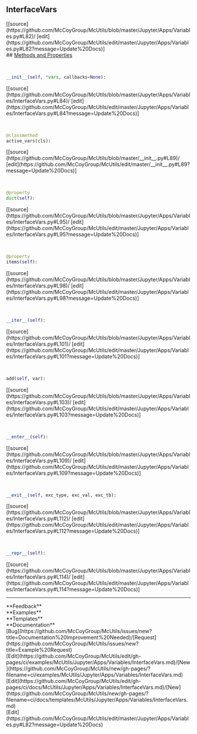 ## <a id="McUtils.Jupyter.Apps.Variables.InterfaceVars">InterfaceVars</a> 

<div class="docs-source-link" markdown="1">
[[source](https://github.com/McCoyGroup/McUtils/blob/master/Jupyter/Apps/Variables.py#L82)/
[edit](https://github.com/McCoyGroup/McUtils/edit/master/Jupyter/Apps/Variables.py#L82?message=Update%20Docs)]
</div>









<div class="collapsible-section">
 <div class="collapsible-section collapsible-section-header" markdown="1">
## <a class="collapse-link" data-toggle="collapse" href="#methods" markdown="1"> Methods and Properties</a> <a class="float-right" data-toggle="collapse" href="#methods"><i class="fa fa-chevron-down"></i></a>
 </div>
 <div class="collapsible-section collapsible-section-body collapse show" id="methods" markdown="1">
 
<a id="McUtils.Jupyter.Apps.Variables.InterfaceVars.__init__" class="docs-object-method">&nbsp;</a> 
```python
__init__(self, *vars, callbacks=None): 
```
<div class="docs-source-link" markdown="1">
[[source](https://github.com/McCoyGroup/McUtils/blob/master/Jupyter/Apps/Variables/InterfaceVars.py#L84)/
[edit](https://github.com/McCoyGroup/McUtils/edit/master/Jupyter/Apps/Variables/InterfaceVars.py#L84?message=Update%20Docs)]
</div>


<a id="McUtils.Jupyter.Apps.Variables.InterfaceVars.active_vars" class="docs-object-method">&nbsp;</a> 
```python
@classmethod
active_vars(cls): 
```
<div class="docs-source-link" markdown="1">
[[source](https://github.com/McCoyGroup/McUtils/blob/master/__init__.py#L89)/
[edit](https://github.com/McCoyGroup/McUtils/edit/master/__init__.py#L89?message=Update%20Docs)]
</div>


<a id="McUtils.Jupyter.Apps.Variables.InterfaceVars.dict" class="docs-object-method">&nbsp;</a> 
```python
@property
dict(self): 
```
<div class="docs-source-link" markdown="1">
[[source](https://github.com/McCoyGroup/McUtils/blob/master/Jupyter/Apps/Variables/InterfaceVars.py#L95)/
[edit](https://github.com/McCoyGroup/McUtils/edit/master/Jupyter/Apps/Variables/InterfaceVars.py#L95?message=Update%20Docs)]
</div>


<a id="McUtils.Jupyter.Apps.Variables.InterfaceVars.items" class="docs-object-method">&nbsp;</a> 
```python
@property
items(self): 
```
<div class="docs-source-link" markdown="1">
[[source](https://github.com/McCoyGroup/McUtils/blob/master/Jupyter/Apps/Variables/InterfaceVars.py#L98)/
[edit](https://github.com/McCoyGroup/McUtils/edit/master/Jupyter/Apps/Variables/InterfaceVars.py#L98?message=Update%20Docs)]
</div>


<a id="McUtils.Jupyter.Apps.Variables.InterfaceVars.__iter__" class="docs-object-method">&nbsp;</a> 
```python
__iter__(self): 
```
<div class="docs-source-link" markdown="1">
[[source](https://github.com/McCoyGroup/McUtils/blob/master/Jupyter/Apps/Variables/InterfaceVars.py#L101)/
[edit](https://github.com/McCoyGroup/McUtils/edit/master/Jupyter/Apps/Variables/InterfaceVars.py#L101?message=Update%20Docs)]
</div>


<a id="McUtils.Jupyter.Apps.Variables.InterfaceVars.add" class="docs-object-method">&nbsp;</a> 
```python
add(self, var): 
```
<div class="docs-source-link" markdown="1">
[[source](https://github.com/McCoyGroup/McUtils/blob/master/Jupyter/Apps/Variables/InterfaceVars.py#L103)/
[edit](https://github.com/McCoyGroup/McUtils/edit/master/Jupyter/Apps/Variables/InterfaceVars.py#L103?message=Update%20Docs)]
</div>


<a id="McUtils.Jupyter.Apps.Variables.InterfaceVars.__enter__" class="docs-object-method">&nbsp;</a> 
```python
__enter__(self): 
```
<div class="docs-source-link" markdown="1">
[[source](https://github.com/McCoyGroup/McUtils/blob/master/Jupyter/Apps/Variables/InterfaceVars.py#L109)/
[edit](https://github.com/McCoyGroup/McUtils/edit/master/Jupyter/Apps/Variables/InterfaceVars.py#L109?message=Update%20Docs)]
</div>


<a id="McUtils.Jupyter.Apps.Variables.InterfaceVars.__exit__" class="docs-object-method">&nbsp;</a> 
```python
__exit__(self, exc_type, exc_val, exc_tb): 
```
<div class="docs-source-link" markdown="1">
[[source](https://github.com/McCoyGroup/McUtils/blob/master/Jupyter/Apps/Variables/InterfaceVars.py#L112)/
[edit](https://github.com/McCoyGroup/McUtils/edit/master/Jupyter/Apps/Variables/InterfaceVars.py#L112?message=Update%20Docs)]
</div>


<a id="McUtils.Jupyter.Apps.Variables.InterfaceVars.__repr__" class="docs-object-method">&nbsp;</a> 
```python
__repr__(self): 
```
<div class="docs-source-link" markdown="1">
[[source](https://github.com/McCoyGroup/McUtils/blob/master/Jupyter/Apps/Variables/InterfaceVars.py#L114)/
[edit](https://github.com/McCoyGroup/McUtils/edit/master/Jupyter/Apps/Variables/InterfaceVars.py#L114?message=Update%20Docs)]
</div>
 </div>
</div>












---


<div markdown="1" class="text-secondary">
<div class="container">
  <div class="row">
   <div class="col" markdown="1">
**Feedback**   
</div>
   <div class="col" markdown="1">
**Examples**   
</div>
   <div class="col" markdown="1">
**Templates**   
</div>
   <div class="col" markdown="1">
**Documentation**   
</div>
   <div class="col" markdown="1">
   
</div>
   <div class="col" markdown="1">
   
</div>
   <div class="col" markdown="1">
   
</div>
</div>
  <div class="row">
   <div class="col" markdown="1">
[Bug](https://github.com/McCoyGroup/McUtils/issues/new?title=Documentation%20Improvement%20Needed)/[Request](https://github.com/McCoyGroup/McUtils/issues/new?title=Example%20Request)   
</div>
   <div class="col" markdown="1">
[Edit](https://github.com/McCoyGroup/McUtils/edit/gh-pages/ci/examples/McUtils/Jupyter/Apps/Variables/InterfaceVars.md)/[New](https://github.com/McCoyGroup/McUtils/new/gh-pages/?filename=ci/examples/McUtils/Jupyter/Apps/Variables/InterfaceVars.md)   
</div>
   <div class="col" markdown="1">
[Edit](https://github.com/McCoyGroup/McUtils/edit/gh-pages/ci/docs/McUtils/Jupyter/Apps/Variables/InterfaceVars.md)/[New](https://github.com/McCoyGroup/McUtils/new/gh-pages/?filename=ci/docs/templates/McUtils/Jupyter/Apps/Variables/InterfaceVars.md)   
</div>
   <div class="col" markdown="1">
[Edit](https://github.com/McCoyGroup/McUtils/edit/master/Jupyter/Apps/Variables.py#L82?message=Update%20Docs)   
</div>
   <div class="col" markdown="1">
   
</div>
   <div class="col" markdown="1">
   
</div>
   <div class="col" markdown="1">
   
</div>
</div>
</div>
</div>